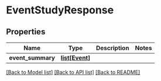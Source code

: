 # EventStudyResponse

## Properties
Name | Type | Description | Notes
------------ | ------------- | ------------- | -------------
**event_summary** | [**list[Event]**](Event.md) |  | 

[[Back to Model list]](../README.md#documentation-for-models) [[Back to API list]](../README.md#documentation-for-api-endpoints) [[Back to README]](../README.md)


